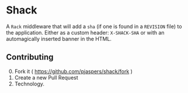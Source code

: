 # Shack

A `Rack` middleware that will add a `sha` (if one is found in a `REVISION` file) to the application. Either as a custom header: `X-SHACK-SHA` or with an automagically inserted banner in the HTML.

## Contributing

0. Fork it ( https://github.com/pjaspers/shack/fork )
1. Create a new Pull Request
2. Technology.
